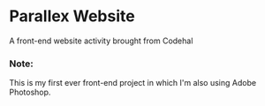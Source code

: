 # Parallex Website

A front-end website activity brought from Codehal

### Note: 
This is my first ever front-end project in which I'm also using Adobe Photoshop.
